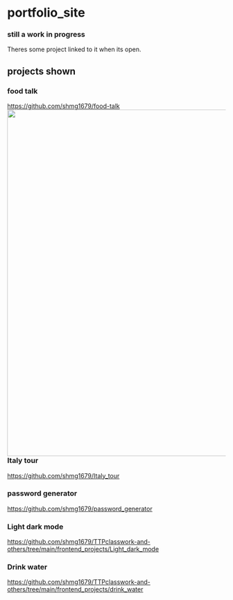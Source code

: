 # portfolio_site
### still a work in progress

Theres some project linked to it when its open.

## projects shown
### food talk
https://github.com/shmg1679/food-talk
<img src = "https://user-images.githubusercontent.com/91004979/152427851-20635412-39eb-4b36-91b1-072fabfa23e6.jpg" width="700" height="800" style="float:right">

### Italy tour
https://github.com/shmg1679/Italy_tour

### password generator
https://github.com/shmg1679/password_generator

### Light dark mode
https://github.com/shmg1679/TTPclasswork-and-others/tree/main/frontend_projects/Light_dark_mode

### Drink water
https://github.com/shmg1679/TTPclasswork-and-others/tree/main/frontend_projects/drink_water
